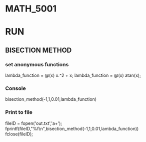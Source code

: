 # MATH_5001

# RUN
## BISECTION METHOD

### set anonymous functions
lambda_function = @(x) x.^2 + x;
lambda_function = @(x) atan(x);

### Console
bisection_method(-1,1,0.01,lambda_function)

### Print to file
fileID = fopen('out.txt','a+');
fprintf(fileID,"%f\n",bisection_method(-1,1,0.01,lambda_function))
fclose(fileID);